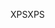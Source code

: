 <span data-ttu-id="33752-101">XPS</span><span class="sxs-lookup"><span data-stu-id="33752-101">XPS</span></span>